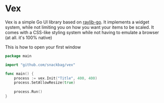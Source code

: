 # Vex

Vex is a simple Go UI library based on [raylib-go](https://github.com/gen2brain/raylib-go). It implements a widget
system, while not limiting you on how you want your items to be scaled. It comes with a CSS-like styling system while
not having to emulate a browser (at all. it's 100% native)

This is how to open your first window
```go
package main

import "github.com/snackbag/vex"

func main() {
	process := vex.Init("Title", 400, 400)
	process.SetAllowResize(true)
	
	process.Run()
}
```